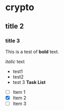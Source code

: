 # crypto
## title 2
### title 3

This is a test of **bold** text.

*italic* text

- test1
- test2
- test 3
**Task List**
- [ ] Item 1
- [x] Item 2
- [ ] Item 3

